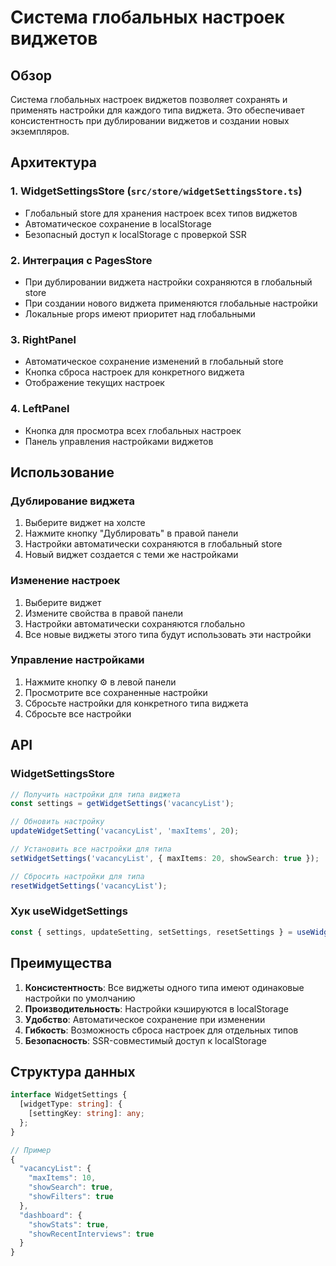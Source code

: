 # Система глобальных настроек виджетов

## Обзор

Система глобальных настроек виджетов позволяет сохранять и применять настройки для каждого типа виджета. Это обеспечивает консистентность при дублировании виджетов и создании новых экземпляров.

## Архитектура

### 1. WidgetSettingsStore (`src/store/widgetSettingsStore.ts`)
- Глобальный store для хранения настроек всех типов виджетов
- Автоматическое сохранение в localStorage
- Безопасный доступ к localStorage с проверкой SSR

### 2. Интеграция с PagesStore
- При дублировании виджета настройки сохраняются в глобальный store
- При создании нового виджета применяются глобальные настройки
- Локальные props имеют приоритет над глобальными

### 3. RightPanel
- Автоматическое сохранение изменений в глобальный store
- Кнопка сброса настроек для конкретного виджета
- Отображение текущих настроек

### 4. LeftPanel
- Кнопка для просмотра всех глобальных настроек
- Панель управления настройками виджетов

## Использование

### Дублирование виджета
1. Выберите виджет на холсте
2. Нажмите кнопку "Дублировать" в правой панели
3. Настройки автоматически сохраняются в глобальный store
4. Новый виджет создается с теми же настройками

### Изменение настроек
1. Выберите виджет
2. Измените свойства в правой панели
3. Настройки автоматически сохраняются глобально
4. Все новые виджеты этого типа будут использовать эти настройки

### Управление настройками
1. Нажмите кнопку ⚙️ в левой панели
2. Просмотрите все сохраненные настройки
3. Сбросьте настройки для конкретного типа виджета
4. Сбросьте все настройки

## API

### WidgetSettingsStore
```typescript
// Получить настройки для типа виджета
const settings = getWidgetSettings('vacancyList');

// Обновить настройку
updateWidgetSetting('vacancyList', 'maxItems', 20);

// Установить все настройки для типа
setWidgetSettings('vacancyList', { maxItems: 20, showSearch: true });

// Сбросить настройки для типа
resetWidgetSettings('vacancyList');
```

### Хук useWidgetSettings
```typescript
const { settings, updateSetting, setSettings, resetSettings } = useWidgetSettings('vacancyList');
```

## Преимущества

1. **Консистентность**: Все виджеты одного типа имеют одинаковые настройки по умолчанию
2. **Производительность**: Настройки кэшируются в localStorage
3. **Удобство**: Автоматическое сохранение при изменении
4. **Гибкость**: Возможность сброса настроек для отдельных типов
5. **Безопасность**: SSR-совместимый доступ к localStorage

## Структура данных

```typescript
interface WidgetSettings {
  [widgetType: string]: {
    [settingKey: string]: any;
  };
}

// Пример
{
  "vacancyList": {
    "maxItems": 10,
    "showSearch": true,
    "showFilters": true
  },
  "dashboard": {
    "showStats": true,
    "showRecentInterviews": true
  }
}
``` 